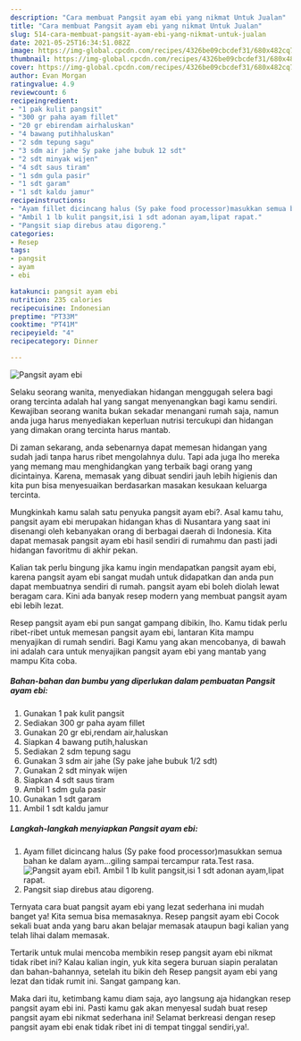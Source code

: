 ```yaml
---
description: "Cara membuat Pangsit ayam ebi yang nikmat Untuk Jualan"
title: "Cara membuat Pangsit ayam ebi yang nikmat Untuk Jualan"
slug: 514-cara-membuat-pangsit-ayam-ebi-yang-nikmat-untuk-jualan
date: 2021-05-25T16:34:51.082Z
image: https://img-global.cpcdn.com/recipes/4326be09cbcdef31/680x482cq70/pangsit-ayam-ebi-foto-resep-utama.jpg
thumbnail: https://img-global.cpcdn.com/recipes/4326be09cbcdef31/680x482cq70/pangsit-ayam-ebi-foto-resep-utama.jpg
cover: https://img-global.cpcdn.com/recipes/4326be09cbcdef31/680x482cq70/pangsit-ayam-ebi-foto-resep-utama.jpg
author: Evan Morgan
ratingvalue: 4.9
reviewcount: 6
recipeingredient:
- "1 pak kulit pangsit"
- "300 gr paha ayam fillet"
- "20 gr ebirendam airhaluskan"
- "4 bawang putihhaluskan"
- "2 sdm tepung sagu"
- "3 sdm air jahe Sy pake jahe bubuk 12 sdt"
- "2 sdt minyak wijen"
- "4 sdt saus tiram"
- "1 sdm gula pasir"
- "1 sdt garam"
- "1 sdt kaldu jamur"
recipeinstructions:
- "Ayam fillet dicincang halus (Sy pake food processor)masukkan semua bahan ke dalam ayam...giling sampai tercampur rata.Test rasa."
- "Ambil 1 lb kulit pangsit,isi 1 sdt adonan ayam,lipat rapat."
- "Pangsit siap direbus atau digoreng."
categories:
- Resep
tags:
- pangsit
- ayam
- ebi

katakunci: pangsit ayam ebi 
nutrition: 235 calories
recipecuisine: Indonesian
preptime: "PT33M"
cooktime: "PT41M"
recipeyield: "4"
recipecategory: Dinner

---
```



![Pangsit ayam ebi](https://img-global.cpcdn.com/recipes/4326be09cbcdef31/680x482cq70/pangsit-ayam-ebi-foto-resep-utama.jpg)

Selaku seorang wanita, menyediakan hidangan menggugah selera bagi orang tercinta adalah hal yang sangat menyenangkan bagi kamu sendiri. Kewajiban seorang  wanita bukan sekadar menangani rumah saja, namun anda juga harus menyediakan keperluan nutrisi tercukupi dan hidangan yang dimakan orang tercinta harus mantab.

Di zaman  sekarang, anda sebenarnya dapat memesan hidangan yang sudah jadi tanpa harus ribet mengolahnya dulu. Tapi ada juga lho mereka yang memang mau menghidangkan yang terbaik bagi orang yang dicintainya. Karena, memasak yang dibuat sendiri jauh lebih higienis dan kita pun bisa menyesuaikan berdasarkan masakan kesukaan keluarga tercinta. 



Mungkinkah kamu salah satu penyuka pangsit ayam ebi?. Asal kamu tahu, pangsit ayam ebi merupakan hidangan khas di Nusantara yang saat ini disenangi oleh kebanyakan orang di berbagai daerah di Indonesia. Kita dapat memasak pangsit ayam ebi hasil sendiri di rumahmu dan pasti jadi hidangan favoritmu di akhir pekan.

Kalian tak perlu bingung jika kamu ingin mendapatkan pangsit ayam ebi, karena pangsit ayam ebi sangat mudah untuk didapatkan dan anda pun dapat membuatnya sendiri di rumah. pangsit ayam ebi boleh diolah lewat beragam cara. Kini ada banyak resep modern yang membuat pangsit ayam ebi lebih lezat.

Resep pangsit ayam ebi pun sangat gampang dibikin, lho. Kamu tidak perlu ribet-ribet untuk memesan pangsit ayam ebi, lantaran Kita mampu menyajikan di rumah sendiri. Bagi Kamu yang akan mencobanya, di bawah ini adalah cara untuk menyajikan pangsit ayam ebi yang mantab yang mampu Kita coba.

<!--inarticleads1-->

##### Bahan-bahan dan bumbu yang diperlukan dalam pembuatan Pangsit ayam ebi:

1. Gunakan 1 pak kulit pangsit
1. Sediakan 300 gr paha ayam fillet
1. Gunakan 20 gr ebi,rendam air,haluskan
1. Siapkan 4 bawang putih,haluskan
1. Sediakan 2 sdm tepung sagu
1. Gunakan 3 sdm air jahe (Sy pake jahe bubuk 1/2 sdt)
1. Gunakan 2 sdt minyak wijen
1. Siapkan 4 sdt saus tiram
1. Ambil 1 sdm gula pasir
1. Gunakan 1 sdt garam
1. Ambil 1 sdt kaldu jamur




<!--inarticleads2-->

##### Langkah-langkah menyiapkan Pangsit ayam ebi:

1. Ayam fillet dicincang halus (Sy pake food processor)masukkan semua bahan ke dalam ayam...giling sampai tercampur rata.Test rasa.
<img src="https://img-global.cpcdn.com/steps/dc30dfa0a22b64ad/160x128cq70/pangsit-ayam-ebi-langkah-memasak-1-foto.jpg" alt="Pangsit ayam ebi">1. Ambil 1 lb kulit pangsit,isi 1 sdt adonan ayam,lipat rapat.
1. Pangsit siap direbus atau digoreng.




Ternyata cara buat pangsit ayam ebi yang lezat sederhana ini mudah banget ya! Kita semua bisa memasaknya. Resep pangsit ayam ebi Cocok sekali buat anda yang baru akan belajar memasak ataupun bagi kalian yang telah lihai dalam memasak.

Tertarik untuk mulai mencoba membikin resep pangsit ayam ebi nikmat tidak ribet ini? Kalau kalian ingin, yuk kita segera buruan siapin peralatan dan bahan-bahannya, setelah itu bikin deh Resep pangsit ayam ebi yang lezat dan tidak rumit ini. Sangat gampang kan. 

Maka dari itu, ketimbang kamu diam saja, ayo langsung aja hidangkan resep pangsit ayam ebi ini. Pasti kamu gak akan menyesal sudah buat resep pangsit ayam ebi nikmat sederhana ini! Selamat berkreasi dengan resep pangsit ayam ebi enak tidak ribet ini di tempat tinggal sendiri,ya!.

